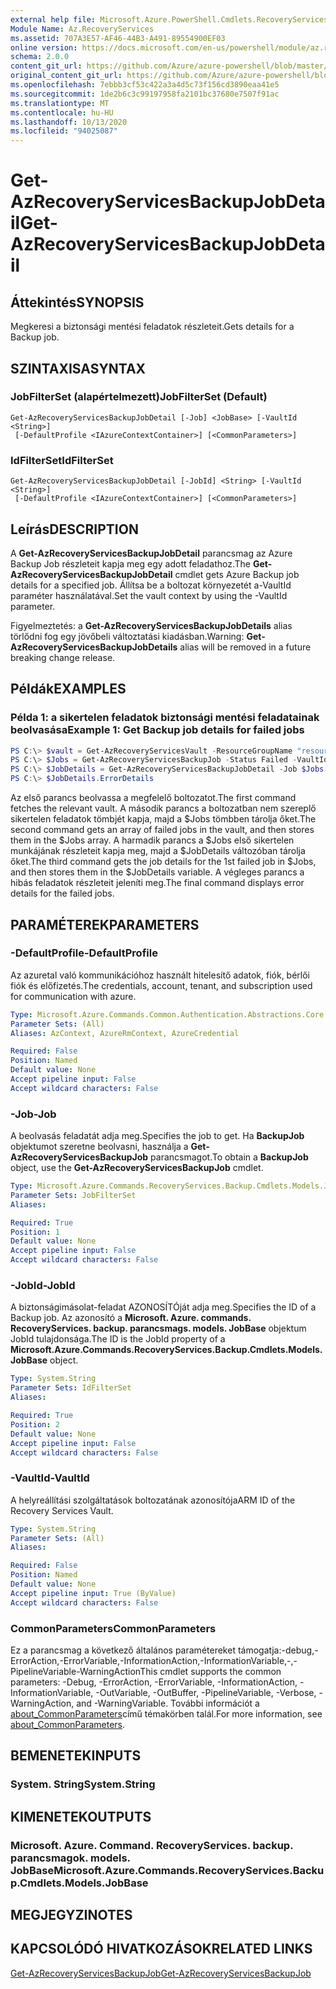 ```yaml
---
external help file: Microsoft.Azure.PowerShell.Cmdlets.RecoveryServices.Backup.dll-Help.xml
Module Name: Az.RecoveryServices
ms.assetid: 707A3E57-AF46-44B3-A491-89554900EF03
online version: https://docs.microsoft.com/en-us/powershell/module/az.recoveryservices/get-azrecoveryservicesbackupjobdetail
schema: 2.0.0
content_git_url: https://github.com/Azure/azure-powershell/blob/master/src/RecoveryServices/RecoveryServices/help/Get-AzRecoveryServicesBackupJobDetail.md
original_content_git_url: https://github.com/Azure/azure-powershell/blob/master/src/RecoveryServices/RecoveryServices/help/Get-AzRecoveryServicesBackupJobDetail.md
ms.openlocfilehash: 7ebbb3cf53c422a3a4d5c73f156cd3890eaa41e5
ms.sourcegitcommit: 1de2b6c3c99197958fa2101bc37680e7507f91ac
ms.translationtype: MT
ms.contentlocale: hu-HU
ms.lasthandoff: 10/13/2020
ms.locfileid: "94025087"
---
```

# <span data-ttu-id="d6ad3-101">Get-AzRecoveryServicesBackupJobDetail</span><span class="sxs-lookup"><span data-stu-id="d6ad3-101">Get-AzRecoveryServicesBackupJobDetail</span></span>

## <span data-ttu-id="d6ad3-102">Áttekintés</span><span class="sxs-lookup"><span data-stu-id="d6ad3-102">SYNOPSIS</span></span>

<span data-ttu-id="d6ad3-103">Megkeresi a biztonsági mentési feladatok részleteit.</span><span class="sxs-lookup"><span data-stu-id="d6ad3-103">Gets details for a Backup job.</span></span>

## <span data-ttu-id="d6ad3-104">SZINTAXISA</span><span class="sxs-lookup"><span data-stu-id="d6ad3-104">SYNTAX</span></span>

### <span data-ttu-id="d6ad3-105">JobFilterSet (alapértelmezett)</span><span class="sxs-lookup"><span data-stu-id="d6ad3-105">JobFilterSet (Default)</span></span>
```
Get-AzRecoveryServicesBackupJobDetail [-Job] <JobBase> [-VaultId <String>]
 [-DefaultProfile <IAzureContextContainer>] [<CommonParameters>]
```

### <span data-ttu-id="d6ad3-106">IdFilterSet</span><span class="sxs-lookup"><span data-stu-id="d6ad3-106">IdFilterSet</span></span>
```
Get-AzRecoveryServicesBackupJobDetail [-JobId] <String> [-VaultId <String>]
 [-DefaultProfile <IAzureContextContainer>] [<CommonParameters>]
```

## <span data-ttu-id="d6ad3-107">Leírás</span><span class="sxs-lookup"><span data-stu-id="d6ad3-107">DESCRIPTION</span></span>

<span data-ttu-id="d6ad3-108">A **Get-AzRecoveryServicesBackupJobDetail** parancsmag az Azure Backup Job részleteit kapja meg egy adott feladathoz.</span><span class="sxs-lookup"><span data-stu-id="d6ad3-108">The **Get-AzRecoveryServicesBackupJobDetail** cmdlet gets Azure Backup job details for a specified job.</span></span>
<span data-ttu-id="d6ad3-109">Állítsa be a boltozat környezetét a-VaultId paraméter használatával.</span><span class="sxs-lookup"><span data-stu-id="d6ad3-109">Set the vault context by using the -VaultId parameter.</span></span>

<span data-ttu-id="d6ad3-110">Figyelmeztetés: a **Get-AzRecoveryServicesBackupJobDetails** alias törlődni fog egy jövőbeli változtatási kiadásban.</span><span class="sxs-lookup"><span data-stu-id="d6ad3-110">Warning: **Get-AzRecoveryServicesBackupJobDetails** alias will be removed in a future breaking change release.</span></span>

## <span data-ttu-id="d6ad3-111">Példák</span><span class="sxs-lookup"><span data-stu-id="d6ad3-111">EXAMPLES</span></span>

### <span data-ttu-id="d6ad3-112">Példa 1: a sikertelen feladatok biztonsági mentési feladatainak beolvasása</span><span class="sxs-lookup"><span data-stu-id="d6ad3-112">Example 1: Get Backup job details for failed jobs</span></span>

```powershell
PS C:\> $vault = Get-AzRecoveryServicesVault -ResourceGroupName "resourceGroup" -Name "vaultName"
PS C:\> $Jobs = Get-AzRecoveryServicesBackupJob -Status Failed -VaultId $vault.ID
PS C:\> $JobDetails = Get-AzRecoveryServicesBackupJobDetail -Job $Jobs[0] -VaultId $vault.ID
PS C:\> $JobDetails.ErrorDetails
```

<span data-ttu-id="d6ad3-113">Az első parancs beolvassa a megfelelő boltozatot.</span><span class="sxs-lookup"><span data-stu-id="d6ad3-113">The first command fetches the relevant vault.</span></span> <span data-ttu-id="d6ad3-114">A második parancs a boltozatban nem szereplő sikertelen feladatok tömbjét kapja, majd a $Jobs tömbben tárolja őket.</span><span class="sxs-lookup"><span data-stu-id="d6ad3-114">The second command gets an array of failed jobs in the vault, and then stores them in the $Jobs array.</span></span>
<span data-ttu-id="d6ad3-115">A harmadik parancs a $Jobs első sikertelen munkájának részleteit kapja meg, majd a $JobDetails változóban tárolja őket.</span><span class="sxs-lookup"><span data-stu-id="d6ad3-115">The third command gets the job details for the 1st failed job in $Jobs, and then stores them in the $JobDetails variable.</span></span>
<span data-ttu-id="d6ad3-116">A végleges parancs a hibás feladatok részleteit jeleníti meg.</span><span class="sxs-lookup"><span data-stu-id="d6ad3-116">The final command displays error details for the failed jobs.</span></span>

## <span data-ttu-id="d6ad3-117">PARAMÉTEREK</span><span class="sxs-lookup"><span data-stu-id="d6ad3-117">PARAMETERS</span></span>

### <span data-ttu-id="d6ad3-118">-DefaultProfile</span><span class="sxs-lookup"><span data-stu-id="d6ad3-118">-DefaultProfile</span></span>

<span data-ttu-id="d6ad3-119">Az azuretal való kommunikációhoz használt hitelesítő adatok, fiók, bérlői fiók és előfizetés.</span><span class="sxs-lookup"><span data-stu-id="d6ad3-119">The credentials, account, tenant, and subscription used for communication with azure.</span></span>

```yaml
Type: Microsoft.Azure.Commands.Common.Authentication.Abstractions.Core.IAzureContextContainer
Parameter Sets: (All)
Aliases: AzContext, AzureRmContext, AzureCredential

Required: False
Position: Named
Default value: None
Accept pipeline input: False
Accept wildcard characters: False
```

### <span data-ttu-id="d6ad3-120">-Job</span><span class="sxs-lookup"><span data-stu-id="d6ad3-120">-Job</span></span>

<span data-ttu-id="d6ad3-121">A beolvasás feladatát adja meg.</span><span class="sxs-lookup"><span data-stu-id="d6ad3-121">Specifies the job to get.</span></span>
<span data-ttu-id="d6ad3-122">Ha **BackupJob** objektumot szeretne beolvasni, használja a **Get-AzRecoveryServicesBackupJob** parancsmagot.</span><span class="sxs-lookup"><span data-stu-id="d6ad3-122">To obtain a **BackupJob** object, use the **Get-AzRecoveryServicesBackupJob** cmdlet.</span></span>

```yaml
Type: Microsoft.Azure.Commands.RecoveryServices.Backup.Cmdlets.Models.JobBase
Parameter Sets: JobFilterSet
Aliases:

Required: True
Position: 1
Default value: None
Accept pipeline input: False
Accept wildcard characters: False
```

### <span data-ttu-id="d6ad3-123">-JobId</span><span class="sxs-lookup"><span data-stu-id="d6ad3-123">-JobId</span></span>

<span data-ttu-id="d6ad3-124">A biztonságimásolat-feladat AZONOSÍTÓját adja meg.</span><span class="sxs-lookup"><span data-stu-id="d6ad3-124">Specifies the ID of a Backup job.</span></span>
<span data-ttu-id="d6ad3-125">Az azonosító a **Microsoft. Azure. commands. RecoveryServices. backup. parancsmags. models. JobBase** objektum JobId tulajdonsága.</span><span class="sxs-lookup"><span data-stu-id="d6ad3-125">The ID is the JobId property of a **Microsoft.Azure.Commands.RecoveryServices.Backup.Cmdlets.Models.JobBase** object.</span></span>

```yaml
Type: System.String
Parameter Sets: IdFilterSet
Aliases:

Required: True
Position: 2
Default value: None
Accept pipeline input: False
Accept wildcard characters: False
```

### <span data-ttu-id="d6ad3-126">-VaultId</span><span class="sxs-lookup"><span data-stu-id="d6ad3-126">-VaultId</span></span>

<span data-ttu-id="d6ad3-127">A helyreállítási szolgáltatások boltozatának azonosítója</span><span class="sxs-lookup"><span data-stu-id="d6ad3-127">ARM ID of the Recovery Services Vault.</span></span>

```yaml
Type: System.String
Parameter Sets: (All)
Aliases:

Required: False
Position: Named
Default value: None
Accept pipeline input: True (ByValue)
Accept wildcard characters: False
```

### <span data-ttu-id="d6ad3-128">CommonParameters</span><span class="sxs-lookup"><span data-stu-id="d6ad3-128">CommonParameters</span></span>
<span data-ttu-id="d6ad3-129">Ez a parancsmag a következő általános paramétereket támogatja:-debug,-ErrorAction,-ErrorVariable,-InformationAction,-InformationVariable,-,-PipelineVariable-WarningAction</span><span class="sxs-lookup"><span data-stu-id="d6ad3-129">This cmdlet supports the common parameters: -Debug, -ErrorAction, -ErrorVariable, -InformationAction, -InformationVariable, -OutVariable, -OutBuffer, -PipelineVariable, -Verbose, -WarningAction, and -WarningVariable.</span></span> <span data-ttu-id="d6ad3-130">További információt a [about_CommonParameters](http://go.microsoft.com/fwlink/?LinkID=113216)című témakörben talál.</span><span class="sxs-lookup"><span data-stu-id="d6ad3-130">For more information, see [about_CommonParameters](http://go.microsoft.com/fwlink/?LinkID=113216).</span></span>

## <span data-ttu-id="d6ad3-131">BEMENETEK</span><span class="sxs-lookup"><span data-stu-id="d6ad3-131">INPUTS</span></span>

### <span data-ttu-id="d6ad3-132">System. String</span><span class="sxs-lookup"><span data-stu-id="d6ad3-132">System.String</span></span>

## <span data-ttu-id="d6ad3-133">KIMENETEK</span><span class="sxs-lookup"><span data-stu-id="d6ad3-133">OUTPUTS</span></span>

### <span data-ttu-id="d6ad3-134">Microsoft. Azure. Command. RecoveryServices. backup. parancsmagok. models. JobBase</span><span class="sxs-lookup"><span data-stu-id="d6ad3-134">Microsoft.Azure.Commands.RecoveryServices.Backup.Cmdlets.Models.JobBase</span></span>

## <span data-ttu-id="d6ad3-135">MEGJEGYZI</span><span class="sxs-lookup"><span data-stu-id="d6ad3-135">NOTES</span></span>

## <span data-ttu-id="d6ad3-136">KAPCSOLÓDÓ HIVATKOZÁSOK</span><span class="sxs-lookup"><span data-stu-id="d6ad3-136">RELATED LINKS</span></span>

[<span data-ttu-id="d6ad3-137">Get-AzRecoveryServicesBackupJob</span><span class="sxs-lookup"><span data-stu-id="d6ad3-137">Get-AzRecoveryServicesBackupJob</span></span>](./Get-AzRecoveryServicesBackupJob.md)
